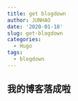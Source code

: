 ```yaml
---
title: get blogdown
author: JUNHAO
date: '2020-01-18'
slug: get-blogdown
categories:
  - Hugo
tags:
  - blogdown
---
```

## 我的博客落成啦

